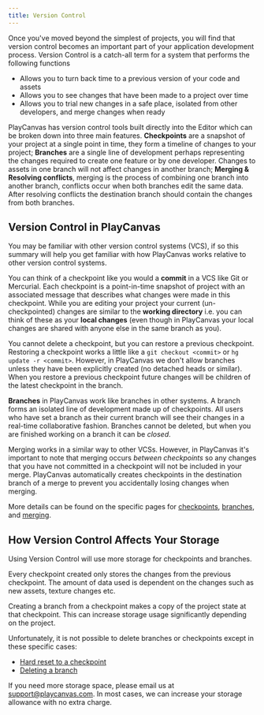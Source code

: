 ```yaml
---
title: Version Control
---
```


Once you've moved beyond the simplest of projects, you will find that version control becomes an important part of your application development process. Version Control is a catch-all term for a system that performs the following functions

- Allows you to turn back time to a previous version of your code and assets
- Allows you to see changes that have been made to a project over time
- Allows you to trial new changes in a safe place, isolated from other developers, and merge changes when ready

PlayCanvas has version control tools built directly into the Editor which can be broken down into three main features. **Checkpoints** are a snapshot of your project at a single point in time, they form a timeline of changes to your project; **Branches** are a single line of development perhaps representing the changes required to create one feature or by one developer. Changes to assets in one branch will not affect changes in another branch; **Merging & Resolving conflicts**, merging is the process of combining one branch into another branch, conflicts occur when both branches edit the same data. After resolving conflicts the destination branch should contain the changes from both branches.

## Version Control in PlayCanvas

You may be familiar with other version control systems (VCS), if so this summary will help you get familiar with how PlayCanvas works relative to other version control systems.

You can think of a checkpoint like you would a **commit** in a VCS like Git or Mercurial. Each checkpoint is a point-in-time snapshot of project with an associated message that describes what changes were made in this checkpoint. While you are editing your project your current (un-checkpointed) changes are similar to the **working directory** i.e. you can think of these as your **local changes** (even though in PlayCanvas your local changes are shared with anyone else in the same branch as you).

You cannot delete a checkpoint, but you can restore a previous checkpoint. Restoring a checkpoint works a little like a `git checkout <commit>` or `hg update -r <commit>`. However, in PlayCanvas we don't allow branches unless they have been explicitly created (no detached heads or similar). When you restore a previous checkpoint future changes will be children of the latest checkpoint in the branch.

**Branches** in PlayCanvas work like branches in other systems. A branch forms an isolated line of development made up of checkpoints. All users who have set a branch as their current branch will see their changes in a real-time collaborative fashion. Branches cannot be deleted, but when you are finished working on a branch it can be *closed*.

Merging works in a similar way to other VCSs. However, in PlayCanvas it's important to note that merging occurs *between checkpoints* so any changes that you have not committed in a checkpoint will not be included in your merge. PlayCanvas automatically creates checkpoints in the destination branch of a merge to prevent you accidentally losing changes when merging.

More details can be found on the specific pages for [checkpoints][1], [branches][2], and [merging][3].

## How Version Control Affects Your Storage

Using Version Control will use more storage for checkpoints and branches.

Every checkpoint created only stores the changes from the previous checkpoint. The amount of data used is dependent on the changes such as new assets, texture changes etc.

Creating a branch from a checkpoint makes a copy of the project state at that checkpoint. This can increase storage usage significantly depending on the project.

Unfortunately, it is not possible to delete branches or checkpoints except in these specific cases:

- [Hard reset to a checkpoint][4]
- [Deleting a branch][5]

If you need more storage space, please email us at [support@playcanvas.com][6]. In most cases, we can increase your storage allowance with no extra charge.

[1]: /user-manual/editor/version-control/checkpoints
[2]: /user-manual/editor/version-control/branches
[3]: /user-manual/editor/version-control/merging
[4]: /user-manual/editor/version-control/checkpoints/#hard-reset-to-a-checkpoint
[5]: /user-manual/editor/version-control/branches/#deleting-a-branch
[6]: mailto:support@playcanvas.com
